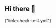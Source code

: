 ## Hi there 👋

<!--

**Here are some ideas to get you started:**

🙋‍♀️ What is your organization all about? DEVELOPING NEW WAYS TO ADVANCE TECHNOLOGY
🌈 how can the community get involved? You can follow me on (https://facebook.com/malesforfemales22
👩‍💻 where can the community find your docs? you can visit (https:// github.com/madib036)
🍿 what does your team eat for breakfast? Breakfast Bowl
🧙 Remember, you can do mighty things with the power of [Markdown](https://docs.github.com/github/writing-on-github/getting-started-with-writing-and-formatting-on-github/basic-writing-and-formatting-syntax)
-->
("link-check-test.yml")
